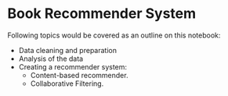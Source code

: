 # Book Recommender System

Following topics would be covered as an outline on this notebook:

- Data cleaning and preparation
- Analysis of the data
- Creating a recommender system:
    - Content-based recommender.
    - Collaborative Filtering.